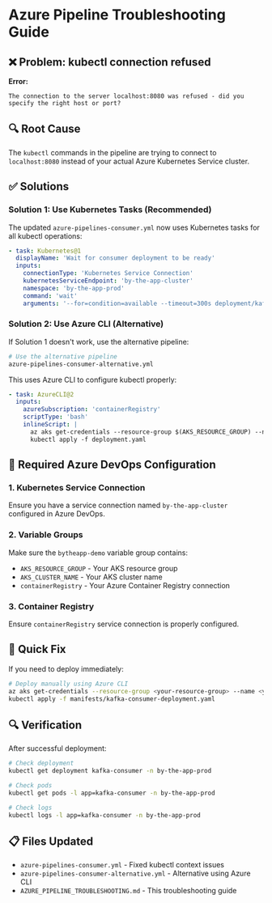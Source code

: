 # Azure Pipeline Troubleshooting Guide

## ❌ Problem: kubectl connection refused

**Error:**
```
The connection to the server localhost:8080 was refused - did you specify the right host or port?
```

## 🔍 Root Cause
The `kubectl` commands in the pipeline are trying to connect to `localhost:8080` instead of your actual Azure Kubernetes Service cluster.

## ✅ Solutions

### Solution 1: Use Kubernetes Tasks (Recommended)
The updated `azure-pipelines-consumer.yml` now uses Kubernetes tasks for all kubectl operations:

```yaml
- task: Kubernetes@1
  displayName: 'Wait for consumer deployment to be ready'
  inputs:
    connectionType: 'Kubernetes Service Connection'
    kubernetesServiceEndpoint: 'by-the-app-cluster'
    namespace: 'by-the-app-prod'
    command: 'wait'
    arguments: '--for=condition=available --timeout=300s deployment/kafka-consumer'
```

### Solution 2: Use Azure CLI (Alternative)
If Solution 1 doesn't work, use the alternative pipeline:

```bash
# Use the alternative pipeline
azure-pipelines-consumer-alternative.yml
```

This uses Azure CLI to configure kubectl properly:
```yaml
- task: AzureCLI@2
  inputs:
    azureSubscription: 'containerRegistry'
    scriptType: 'bash'
    inlineScript: |
      az aks get-credentials --resource-group $(AKS_RESOURCE_GROUP) --name $(AKS_CLUSTER_NAME) --overwrite-existing
      kubectl apply -f deployment.yaml
```

## 🔧 Required Azure DevOps Configuration

### 1. Kubernetes Service Connection
Ensure you have a service connection named `by-the-app-cluster` configured in Azure DevOps.

### 2. Variable Groups
Make sure the `bytheapp-demo` variable group contains:
- `AKS_RESOURCE_GROUP` - Your AKS resource group
- `AKS_CLUSTER_NAME` - Your AKS cluster name
- `containerRegistry` - Your Azure Container Registry connection

### 3. Container Registry
Ensure `containerRegistry` service connection is properly configured.

## 🚀 Quick Fix

If you need to deploy immediately:

```bash
# Deploy manually using Azure CLI
az aks get-credentials --resource-group <your-resource-group> --name <your-cluster-name>
kubectl apply -f manifests/kafka-consumer-deployment.yaml
```

## 🔍 Verification

After successful deployment:

```bash
# Check deployment
kubectl get deployment kafka-consumer -n by-the-app-prod

# Check pods
kubectl get pods -l app=kafka-consumer -n by-the-app-prod

# Check logs
kubectl logs -l app=kafka-consumer -n by-the-app-prod
```

## 📋 Files Updated

- `azure-pipelines-consumer.yml` - Fixed kubectl context issues
- `azure-pipelines-consumer-alternative.yml` - Alternative using Azure CLI
- `AZURE_PIPELINE_TROUBLESHOOTING.md` - This troubleshooting guide
